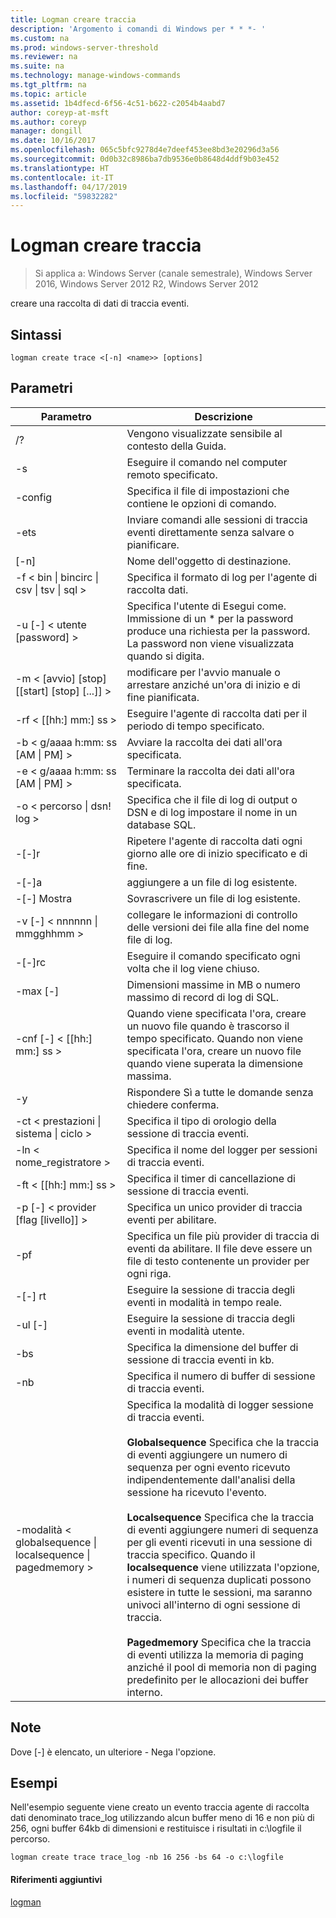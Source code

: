 ```yaml
---
title: Logman creare traccia
description: 'Argomento i comandi di Windows per * * *- '
ms.custom: na
ms.prod: windows-server-threshold
ms.reviewer: na
ms.suite: na
ms.technology: manage-windows-commands
ms.tgt_pltfrm: na
ms.topic: article
ms.assetid: 1b4dfecd-6f56-4c51-b622-c2054b4aabd7
author: coreyp-at-msft
ms.author: coreyp
manager: dongill
ms.date: 10/16/2017
ms.openlocfilehash: 065c5bfc9278d4e7deef453ee8bd3e20296d3a56
ms.sourcegitcommit: 0d0b32c8986ba7db9536e0b8648d4ddf9b03e452
ms.translationtype: HT
ms.contentlocale: it-IT
ms.lasthandoff: 04/17/2019
ms.locfileid: "59832282"
---
```

# <a name="logman-create-trace"></a>Logman creare traccia

>Si applica a: Windows Server (canale semestrale), Windows Server 2016, Windows Server 2012 R2, Windows Server 2012

creare una raccolta di dati di traccia eventi.  
  
## <a name="syntax"></a>Sintassi  
```  
logman create trace <[-n] <name>> [options]  
```  
## <a name="parameters"></a>Parametri  
|Parametro|Descrizione|  
|-------|--------|  
|/?|Vengono visualizzate sensibile al contesto della Guida.|  
|-s <computer name>|Eseguire il comando nel computer remoto specificato.|  
|-config <value>|Specifica il file di impostazioni che contiene le opzioni di comando.|  
|-ets|Inviare comandi alle sessioni di traccia eventi direttamente senza salvare o pianificare.|  
|[-n] <name>|Nome dell'oggetto di destinazione.|  
|-f < bin &#124; bincirc &#124; csv &#124; tsv &#124; sql >|Specifica il formato di log per l'agente di raccolta dati.|  
|-u [-] < utente [password] >|Specifica l'utente di Esegui come. Immissione di un * per la password produce una richiesta per la password. La password non viene visualizzata quando si digita.|  
|-m < [avvio] [stop] [[start] [stop] [...]] >|modificare per l'avvio manuale o arrestare anziché un'ora di inizio e di fine pianificata.|  
|-rf < [[hh:] mm:] ss >|Eseguire l'agente di raccolta dati per il periodo di tempo specificato.|  
|-b < g/aaaa h:mm: ss [AM &#124; PM] >|Avviare la raccolta dei dati all'ora specificata.|  
|-e < g/aaaa h:mm: ss [AM &#124; PM] >|Terminare la raccolta dei dati all'ora specificata.|  
|-o < percorso &#124; dsn! log >|Specifica che il file di log di output o DSN e di log impostare il nome in un database SQL.|  
|-[-]r|Ripetere l'agente di raccolta dati ogni giorno alle ore di inizio specificato e di fine.|  
|-[-]a|aggiungere a un file di log esistente.|  
|-[-] Mostra|Sovrascrivere un file di log esistente.|  
|-v [-] < nnnnnn &#124; mmgghhmm >|collegare le informazioni di controllo delle versioni dei file alla fine del nome file di log.|  
|-[-]rc <task>|Eseguire il comando specificato ogni volta che il log viene chiuso.|  
|-max [-] <value>|Dimensioni massime in MB o numero massimo di record di log di SQL.|  
|-cnf [-] < [[hh:] mm:] ss >|Quando viene specificata l'ora, creare un nuovo file quando è trascorso il tempo specificato. Quando non viene specificata l'ora, creare un nuovo file quando viene superata la dimensione massima.|  
|-y|Rispondere Sì a tutte le domande senza chiedere conferma.|  
|-ct < prestazioni &#124; sistema &#124; ciclo >|Specifica il tipo di orologio della sessione di traccia eventi.|  
|-ln < nome_registratore >|Specifica il nome del logger per sessioni di traccia eventi.|  
|-ft < [[hh:] mm:] ss >|Specifica il timer di cancellazione di sessione di traccia eventi.|  
|-p [-] < provider [flag [livello]] >|Specifica un unico provider di traccia eventi per abilitare.|  
|-pf <filename>|Specifica un file più provider di traccia di eventi da abilitare. Il file deve essere un file di testo contenente un provider per ogni riga.|  
|-[-] rt|Eseguire la sessione di traccia degli eventi in modalità in tempo reale.|  
|-ul [-]|Eseguire la sessione di traccia degli eventi in modalità utente.|  
|-bs <value>|Specifica la dimensione del buffer di sessione di traccia eventi in kb.|  
|-nb <min max>|Specifica il numero di buffer di sessione di traccia eventi.|  
|-modalità < globalsequence &#124; localsequence &#124; pagedmemory >|Specifica la modalità di logger sessione di traccia eventi.<br /><br />**Globalsequence** Specifica che la traccia di eventi aggiungere un numero di sequenza per ogni evento ricevuto indipendentemente dall'analisi della sessione ha ricevuto l'evento.<br /><br />**Localsequence** Specifica che la traccia di eventi aggiungere numeri di sequenza per gli eventi ricevuti in una sessione di traccia specifico. Quando il **localsequence** viene utilizzata l'opzione, i numeri di sequenza duplicati possono esistere in tutte le sessioni, ma saranno univoci all'interno di ogni sessione di traccia.<br /><br />**Pagedmemory** Specifica che la traccia di eventi utilizza la memoria di paging anziché il pool di memoria non di paging predefinito per le allocazioni dei buffer interno.|  
## <a name="remarks"></a>Note  
Dove [-] è elencato, un ulteriore - Nega l'opzione.  
## <a name="BKMK_examples"></a>Esempi  
Nell'esempio seguente viene creato un evento traccia agente di raccolta dati denominato trace_log utilizzando alcun buffer meno di 16 e non più di 256, ogni buffer 64kb di dimensioni e restituisce i risultati in c:\logfile il percorso.  
```  
logman create trace trace_log -nb 16 256 -bs 64 -o c:\logfile  
```  
#### <a name="additional-references"></a>Riferimenti aggiuntivi  
[logman](logman.md)  
